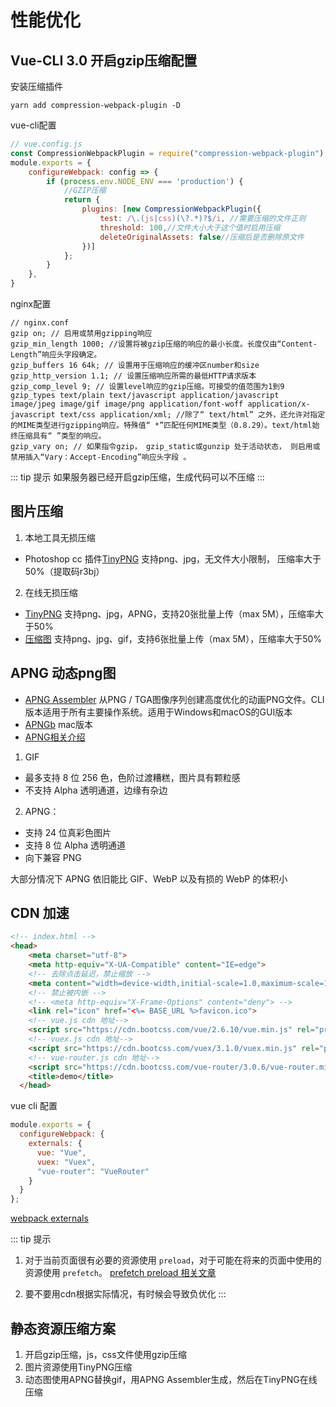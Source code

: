 # 性能优化
## Vue-CLI 3.0 开启gzip压缩配置
安装压缩插件
```npm
yarn add compression-webpack-plugin -D
```
vue-cli配置
```js
// vue.config.js
const CompressionWebpackPlugin = require("compression-webpack-plugin");
module.exports = {
    configureWebpack: config => {
        if (process.env.NODE_ENV === 'production') {
            //GZIP压缩
            return {
                plugins: [new CompressionWebpackPlugin({
                    test: /\.(js|css)(\?.*)?$/i, //需要压缩的文件正则
                    threshold: 100,//文件大小大于这个值时启用压缩
                    deleteOriginalAssets: false//压缩后是否删除原文件
                })]
            };
        }
    },
}
```
nginx配置
```
// nginx.conf
gzip on; // 启用或禁用gzipping响应
gzip_min_length 1000; //设置将被gzip压缩的响应的最小长度。长度仅由“Content-Length”响应头字段确定。
gzip_buffers 16 64k; // 设置用于压缩响应的缓冲区number和size
gzip_http_version 1.1; // 设置压缩响应所需的最低HTTP请求版本
gzip_comp_level 9; // 设置level响应的gzip压缩。可接受的值范围为1到9
gzip_types text/plain text/javascript application/javascript image/jpeg image/gif image/png application/font-woff application/x-javascript text/css application/xml; //除了“ text/html” 之外，还允许对指定的MIME类型进行gzipping响应。特殊值“ *”匹配任何MIME类型（0.8.29）。text/html始终压缩具有“ ”类型的响应。
gzip_vary on; // 如果指令gzip， gzip_static或gunzip 处于活动状态， 则启用或禁用插入“Vary：Accept-Encoding”响应头字段 。
```
::: tip 提示
如果服务器已经开启gzip压缩，生成代码可以不压缩
:::

## 图片压缩
1. 本地工具无损压缩
- Photoshop cc 插件[TinyPNG](https://pan.baidu.com/s/1ZBdHtb-fLT1kV3byf6C9MA) 支持png、jpg，无文件大小限制， 压缩率大于50%（提取码r3bj）

2. 在线无损压缩
- [TinyPNG](https://tinify.cn/) 支持png、jpg，APNG，支持20张批量上传（max 5M），压缩率大于50%
- [压缩图](https://www.yasuotu.com/) 支持png、jpg、gif，支持6张批量上传（max 5M），压缩率大于50%

## APNG 动态png图
- [APNG Assembler](https://sourceforge.net/projects/apngasm/) 从PNG / TGA图像序列创建高度优化的动画PNG文件。CLI版本适用于所有主要操作系统。适用于Windows和macOS的GUI版本
- [APNGb](https://github.com/shgodoroja/APNGb) mac版本
- [APNG相关介绍](https://aotu.io/notes/2016/11/07/apng/)

1. GIF   
- 最多支持 8 位 256 色，色阶过渡糟糕，图片具有颗粒感
- 不支持 Alpha 透明通道，边缘有杂边   
2. APNG：
- 支持 24 位真彩色图片
- 支持 8 位 Alpha 透明通道
- 向下兼容 PNG

大部分情况下 APNG 依旧能比 GIF、WebP 以及有损的 WebP 的体积小

## CDN 加速
```html
<!-- index.html -->
<head>
    <meta charset="utf-8">
    <meta http-equiv="X-UA-Compatible" content="IE=edge">
    <!-- 去除点击延迟，禁止缩放 -->
    <meta content="width=device-width,initial-scale=1.0,maximum-scale=1.0,user-scalable=no" name="viewport">
    <!-- 禁止被内嵌 -->
    <!-- <meta http-equiv="X-Frame-Options" content="deny"> -->
    <link rel="icon" href="<%= BASE_URL %>favicon.ico">
    <!-- vue.js cdn 地址-->
    <script src="https://cdn.bootcss.com/vue/2.6.10/vue.min.js" rel="preload"></script>
    <!-- vuex.js cdn 地址-->
    <script src="https://cdn.bootcss.com/vuex/3.1.0/vuex.min.js" rel="preload"></script>
    <!-- vue-router.js cdn 地址-->
    <script src="https://cdn.bootcss.com/vue-router/3.0.6/vue-router.min.js" rel="preload"></script>
    <title>demo</title>
  </head>
```
vue cli 配置
```js
module.exports = {
  configureWebpack: {
    externals: {
      vue: "Vue",
      vuex: "Vuex",
      "vue-router": "VueRouter"
    }
  }
};
```
[webpack externals](https://webpack.docschina.org/configuration/externals/)

::: tip 提示
1. 对于当前页面很有必要的资源使用 `preload`，对于可能在将来的页面中使用的资源使用 `prefetch`。
[prefetch preload 相关文章](https://juejin.im/post/58e8acf10ce46300585a7a42)

2. 要不要用cdn根据实际情况，有时候会导致负优化
:::

## 静态资源压缩方案
1. 开启gzip压缩，js，css文件使用gzip压缩
2. 图片资源使用TinyPNG压缩
3. 动态图使用APNG替换gif，用APNG Assembler生成，然后在TinyPNG在线压缩
